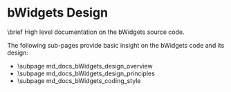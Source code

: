 # bWidgets Design

\brief High level documentation on the bWidgets source code.

The following sub-pages provide basic insight on the bWidgets code and its
design:
* \subpage md_docs_bWidgets_design_overview
* \subpage md_docs_bWidgets_design_principles
* \subpage md_docs_bWidgets_coding_style
